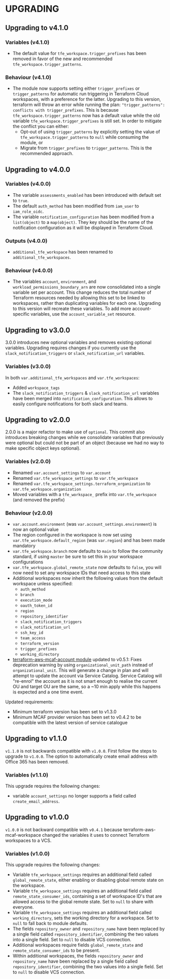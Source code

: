 # UPGRADING

## Upgrading to v4.1.0

### Variables (v4.1.0)
- The default value for `tfe_workspace.trigger_prefixes` has been removed in favor of the new and recommended `tfe_workspace.trigger_patterns`.

### Behaviour (v4.1.0)
- The module now supports setting either `trigger_prefixes` or `trigger_patterns` for automatic run triggering in Terraform Cloud workspaces, with a preference for the latter.
Upgrading to this version, terraform will throw an error while running the plan: `"trigger_patterns": conflicts with trigger_prefixes`. This is because `tfe_workspace.trigger_patterns` now has a default value while the old variable `tfe_workspace.trigger_prefixes` is still set.
In order to mitigate the conflict you can either:
   - Opt-out of using `trigger_patterns` by explicitly setting the value of `tfe_workspace.trigger_patterns` to `null` while consuming the module, or
   - Migrate from `trigger_prefixes` to `trigger_patterns`. This is the recommended approach.

## Upgrading to v4.0.0

### Variables (v4.0.0)
- The variable `assessments_enabled` has been introduced with default set to `true`.
- The default `auth_method` has been modified from `iam_user` to `iam_role_oidc`.
- The variable `notification_configuration` has been modified from a `list(object)` to a `map(object)`. They key should be the name of the notification configuration as it will be displayed in Terraform Cloud.

### Outputs (v4.0.0)
- `additional_tfe_workspace` has been renamed to `additional_tfe_workspaces`.

### Behaviour (v4.0.0)

- The variables `account`, `environment`, and `workload_permissions_boundary_arn` are now consolidated into a single variable set per account.
This change reduces the total number of Terraform resources needed by allowing this set to be linked to workspaces, rather than duplicating variables for each one.
Upgrading to this version will recreate these variables.
To add more account-specific variables, use the `account_variable_set` resource.

## Upgrading to v3.0.0

3.0.0 introduces new optional variables and removes existing optional variables. Upgrading requires changes if you currently use the `slack_notification_triggers` or `slack_notification_url` variables.

### Variables (v3.0.0)

In both `var.additional_tfe_workspaces` and `var.tfe_workspaces`:

- Added `workspace_tags`
- The `slack_notification_triggers` & `slack_notification_url` variables have been merged into `notification_configuration`. This allows to easily configure notifications for both slack and teams.

## Upgrading to v2.0.0

2.0.0 is a major refactor to make use of `optional`. This commit also introduces breaking changes while we consolidate variables that previously were optional but could not be part of an object (because we had no way to make specific object keys optional).

### Variables (v2.0.0)

- Renamed `var.account_settings` to `var.account`
- Renamed `var.tfe_workspace_settings` to `var.tfe_workspace`
- Renamed `var.tfe_workspace_settings.terraform_organization` to `var.tfe_workspace.organization`
- Moved variables with a `tfe_workspace_` prefix into `var.tfe_workspace` (and removed the prefix)

### Behaviour (v2.0.0)

- `var.account.environment` (was `var.account_settings.environment`) is now an optional value
- The region configured in the workspace is now set using `var.tfe_workspace.default_region` (was `var.region`) and has been made mandatory
- `var.tfe_workspace.branch` now defaults to `main` to follow the community standard, if using `master` be sure to set this in your workspace configurations
- `var.tfe_workspace.global_remote_state` now defaults to `false`, you will now need to set any workspace IDs that need access to this state
- Additional workspaces now inherit the following values from the default workspace unless specified:
  - `auth_method`
  - `branch`
  - `execution_mode`
  - `oauth_token_id`
  - `region`
  - `repository_identifier`
  - `slack_notification_triggers`
  - `slack_notification_url`
  - `ssh_key_id`
  - `team_access`
  - `terraform_version`
  - `trigger_prefixes`
  - `working_directory`
- [terraform-aws-mcaf-account module](https://github.com/schubergphilis/terraform-aws-mcaf-account) updated to v0.5.1: Fixes deprecation warning by using `organizational_unit_path` instead of `organizational_unit`. This will generate a change in plan and will attempt to update the account via Service Catalog. Service Catalog will "re-enrol" the account as it is not smart enough to realise the current OU and target OU are the same, so a ~10 min apply while this happens is expected and a one time event.

Updated requirements:

- Minimum terraform version has been set to v1.3.0
- Minimum MCAF provider version has been set to v0.4.2 to be compatible with the latest version of service catalogue

## Upgrading to v1.1.0

`v1.1.0` is not backwards compatible with `v1.0.0`. First follow the steps to upgrade to `v1.0.0`. The option to automatically create email address with Office 365 has been removed.

### Variables (v1.1.0)
This upgrade requires the following changes:

- variable `account_settings` no longer supports a field called `create_email_address`.

## Upgrading to v1.0.0

`v1.0.0` is not backward compatible with `v0.4.1` because terraform-aws-mcaf-workspace changed the variables it uses to connect Terraform workspaces to a VCS.

### Variables (v1.0.0)
This upgrade requires the following changes:

- Variable `tfe_workspace_settings` requires an additional field called `global_remote_state`, either enabling or disabling global remote state on the workspace.
- Variable `tfe_workspace_settings` requires an additional field called `remote_state_consumer_ids`, containing a set of workspace ID's that are allowed access to the global remote state. Set to `null` to share with everyone.
- Variable `tfe_workspace_settings` requires an additional field called `working_directory`, sets the working directory for a workspace. Set to `null` to fall back to module defaults.
- The fields `repository_owner` and `repository_name` have been replaced by a single field called `repository_identifier`, combining the two values into a single field. Set to `null` to disable VCS connection.
- Additional workspaces require fields `global_remote_state` and `remote_state_consumer_ids` to be present.
- Within additional workspaces, the fields `repository_owner` and `repository_name` have been replaced by a single field called `repository_identifier`, combining the two values into a single field. Set to `null` to disable VCS connection.
